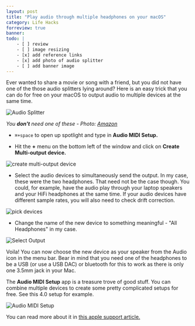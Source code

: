 ```yaml
---
layout: post
title: "Play audio through multiple headphones on your macOS"
category: Life Hacks
forreview: true
banner: 
todo: |
    - [ ] review
    - [ ] image resizing
    - [x] add reference links
    - [x] add photo of audio splitter
    - [ ] add banner image
---
```


Ever wanted to share a movie or song with a friend, but you did not have one of the those audio splitters lying around? Here is an easy trick that you can do for free on your macOS to output audio to multiple devices at the same time. 

![Audio Splitter](http://ecx.images-amazon.com/images/I/61gkQR1da6L._SL1500_.jpg)

*You **don't** need one of these - Photo: [Amazon](http://www.amazon.in/Belkin-F8Z274bt-RockStar-Audio-Splitter/dp/B00904WS2K)*

* `⌘+space` to open up spotlight and type in **Audio MIDI Setup.**

* Hit the **+** menu on the bottom left of the window and click on **Create Multi-output device.**

![create multi-output device](http://cdn.madaboutcode.com/i/1-multiple-headphones-mac/step1.jpg)

* Select the audio devices to simultaneously send the output. In my case, these were the two headphones. That need not be the case though. You could, for example, have the audio play through your laptop speakers and your HiFi headphones at the same time. If your audio devices have different sample rates, you will also need to check drift correction.

![pick devices](http://cdn.madaboutcode.com/i/1-multiple-headphones-mac/step2.jpg)

* Change the name of the new device to something meaningful - "All Headphones" in my case. 

<img src="http://cdn.madaboutcode.com/i/1-multiple-headphones-mac/5-output-selection.jpg" alt="Select Output" class="small"/>

Voila! You can now choose the new device as your speaker from the Audio icon in the menu bar. Bear in mind that you need one of the headphones to be a USB (or use a USB DAC) or bluetooth for this to work as there is only one 3.5mm jack in your Mac. 

The **Audio MIDI Setup** app is a treasure trove of good stuff. You can combine multiple devices to create some pretty complicated setups for free. See this 4.0 setup for example. 

![Audio MIDI Setup](http://cdn.madaboutcode.com/i/1-multiple-headphones-mac/step3.jpg)

You can read more about it in [this apple support article.](https://support.apple.com/en-in/HT202000)
